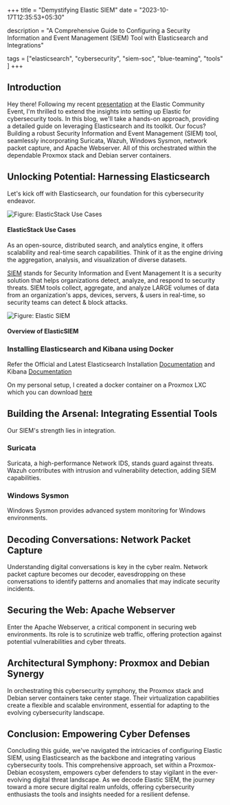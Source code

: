 +++
title = "Demystifying Elastic SIEM"
date = "2023-10-17T12:35:53+05:30"

 description = "A Comprehensive Guide to Configuring a Security Information and Event Management (SIEM) Tool with Elasticsearch and Integrations"

tags = ["elasticsearch", "cybersecurity", "siem-soc", "blue-teaming", "tools" ]
+++

## Introduction

Hey there! Following my recent [presentation](https://auti.dev/talk/elastic-cyber.html) at the Elastic Community Event, I'm thrilled to extend the insights into setting up Elastic for cybersecurity tools. In this blog, we'll take a hands-on approach, providing a detailed guide on leveraging Elasticsearch and its toolkit. Our focus? Building a robust Security Information and Event Management (SIEM) tool, seamlessly incorporating Suricata, Wazuh, Windows Sysmon, network packet capture, and Apache Webserver. All of this orchestrated within the dependable Proxmox stack and Debian server containers.

## Unlocking Potential: Harnessing Elasticsearch

Let's kick off with Elasticsearch, our foundation for this cybersecurity endeavor.

![Figure: ElasticStack Use Cases](https://auti.dev/images/blog/demystifying-elastic-siem/elastic-usecase.png)
#### ElasticStack Use Cases

As an open-source, distributed search, and analytics engine, it offers scalability and real-time search capabilities. Think of it as the engine driving the aggregation, analysis, and visualization of diverse datasets.

[SIEM](https://www.elastic.co/security/siem) stands for Security Information and Event Management  It is a security solution that helps organizations detect, analyze, and respond to security threats. SIEM tools collect, aggregate, and analyze LARGE volumes of data from an organization's apps, devices, servers, & users in real-time, so security teams can detect & block attacks.

![Figure: Elastic SIEM](https://auti.dev/images/blog/demystifying-elastic-siem/elastic-siem.png)
#### Overview of ElasticSIEM


### Installing Elasticsearch and Kibana using Docker

Refer the Official and Latest Elasticsearch Installation [Documentation](https://www.elastic.co/guide/en/elasticsearch/reference/current/docker.html) and Kibana [Documentation](https://www.elastic.co/guide/en/kibana/current/docker.html)

On my personal setup, I created a docker container on a Proxmox LXC which you can download [here](https://drive.google.com/drive/u/0/folders/1M-9qPvdHuzvPfYbTZ8KOtgQ8vltnrFIM)

## Building the Arsenal: Integrating Essential Tools

Our SIEM's strength lies in integration. 

### Suricata

Suricata, a high-performance Network IDS, stands guard against threats. Wazuh contributes with intrusion and vulnerability detection, adding SIEM capabilities.

### Windows Sysmon 

Windows Sysmon provides advanced system monitoring for Windows environments.

## Decoding Conversations: Network Packet Capture

Understanding digital conversations is key in the cyber realm. Network packet capture becomes our decoder, eavesdropping on these conversations to identify patterns and anomalies that may indicate security incidents.

## Securing the Web: Apache Webserver

Enter the Apache Webserver, a critical component in securing web environments. Its role is to scrutinize web traffic, offering protection against potential vulnerabilities and cyber threats.

## Architectural Symphony: Proxmox and Debian Synergy

In orchestrating this cybersecurity symphony, the Proxmox stack and Debian server containers take center stage. Their virtualization capabilities create a flexible and scalable environment, essential for adapting to the evolving cybersecurity landscape.

## Conclusion: Empowering Cyber Defenses

Concluding this guide, we've navigated the intricacies of configuring Elastic SIEM, using Elasticsearch as the backbone and integrating various cybersecurity tools. This comprehensive approach, set within a Proxmox-Debian ecosystem, empowers cyber defenders to stay vigilant in the ever-evolving digital threat landscape. As we decode Elastic SIEM, the journey toward a more secure digital realm unfolds, offering cybersecurity enthusiasts the tools and insights needed for a resilient defense.